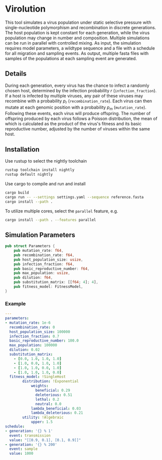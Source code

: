 # Virolution

This tool simulates a virus population under static selective pressure with
single-nucleotide polymorphism and recombination in discrete generations.  The
host population is kept constant for each generation, while the virus
population may change in number and composition. Multiple simulations can be
run in parallel with controlled mixing. As input, the simulation requires model
parameters, a wildtype sequence and a file with a schedule for all migration
and sampling events. As output, multiple fasta files with samples of the
populations at each sampling event are generated.

## Details

During each generation, every virus has the chance to infect a randomly chosen
host, determined by the infection probability $r$ (`infection_fraction`). If a
host is infected by multiple viruses, any pair of these viruses may recombine
with a probability $p_r$ (`recombination_rate`). Each virus can then mutate at
each genomic position with a probability $p_m$ (`mutation_rate`). Following
these events, each virus will produce offspring. The number of offspring
produced by each virus follows a Poisson distribution, the mean of which is
calculated as the product of the virus's fitness and its basic reproductive
number, adjusted by the number of viruses within the same host.

## Installation

Use rustup to select the nightly toolchain

```bash
rustup toolchain install nightly
rustup default nightly
```

Use cargo to compile and run and install

```bash
cargo build
cargo run -- --settings settings.yaml --sequence reference.fasta
cargo install --path .
```

To utilize multiple cores, select the `parallel` feature, e.g.

```bash
cargo install --path . --features parallel
```

## Simulation Parameters

```rust
pub struct Parameters {
    pub mutation_rate: f64,
    pub recombination_rate: f64,
    pub host_population_size: usize,
    pub infection_fraction: f64,
    pub basic_reproductive_number: f64,
    pub max_population: usize,
    pub dilution: f64,
    pub substitution_matrix: [[f64; 4]; 4],
    pub fitness_model: FitnessModel,
}
```

### Example

```yaml
---
parameters:
- mutation_rate: 1e-6
  recombination_rate: 0
  host_population_size: 100000
  infection_fraction: 0.7
  basic_reproductive_number: 100.0
  max_population: 100000
  dilution: 0.02
  substitution_matrix:
    - [0.0, 1.0, 1.0, 1.0]
    - [1.0, 0.0, 1.0, 1.0]
    - [1.0, 1.0, 0.0, 1.0]
    - [1.0, 1.0, 1.0, 0.0]
  fitness_model: !SingleHost
        distribution: !Exponential
            weights:
              beneficial: 0.29
              deleterious: 0.51
              lethal: 0.2
              neutral: 0.0
            lambda_beneficial: 0.03
            lambda_deleterious: 0.21
        utility: !Algebraic
            upper: 1.5
schedule:
- generation: '{} % 1'
  event: transmission
  value: "[[0.9, 0.1], [0.1, 0.9]]"
- generation: '{} % 200'
  event: sample
  value: 1000
```

